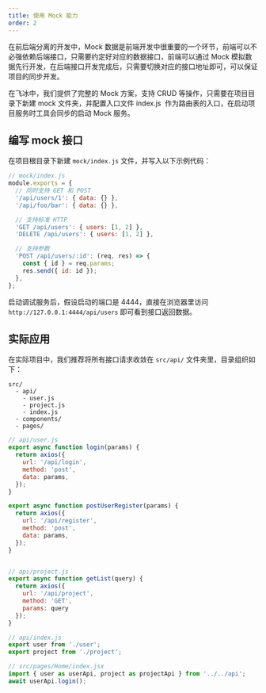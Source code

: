 ```yaml
---
title: 使用 Mock 能力
order: 2
---
```


在前后端分离的开发中，Mock 数据是前端开发中很重要的一个环节，前端可以不必强依赖后端接口，只需要约定好对应的数据接口，前端可以通过 Mock 模拟数据先行开发，在后端接口开发完成后，只需要切换对应的接口地址即可，可以保证项目的同步开发。

在飞冰中，我们提供了完整的 Mock 方案，支持 CRUD 等操作，只需要在项目目录下新建 mock 文件夹，并配置入口文件 index.js  作为路由表的入口，在启动项目服务时工具会同步的启动 Mock 服务。

## 编写 mock 接口

在项目根目录下新建 `mock/index.js` 文件，并写入以下示例代码：

```js
// mock/index.js
module.exports = {
  // 同时支持 GET 和 POST
  '/api/users/1': { data: {} },
  '/api/foo/bar': { data: {} },

  // 支持标准 HTTP
  'GET /api/users': { users: [1, 2] },
  'DELETE /api/users': { users: [1, 2] },

  // 支持参数
  'POST /api/users/:id': (req, res) => {
    const { id } = req.params;
    res.send({ id: id });
  },
};
```

启动调试服务后，假设启动的端口是 4444，直接在浏览器里访问 `http://127.0.0.1:4444/api/users` 即可看到接口返回数据。

## 实际应用

在实际项目中，我们推荐将所有接口请求收敛在 `src/api/` 文件夹里，目录组织如下：

```
src/
  - api/
    - user.js
    - project.js
    - index.js
  - components/
  - pages/
```

```js
// api/user.js
export async function login(params) {
  return axios({
    url: '/api/login',
    method: 'post',
    data: params,
  });
}

export async function postUserRegister(params) {
  return axios({
    url: '/api/register',
    method: 'post',
    data: params,
  });
}


// api/project.js
export async function getList(query) {
  return axios({
    url: '/api/project',
    method: 'GET',
    params: query
  });
}

// api/index.js
export user from './user';
export project from './project';

// src/pages/Home/index.jsx
import { user as userApi, project as projectApi } from '../../api';
await userApi.login();
```